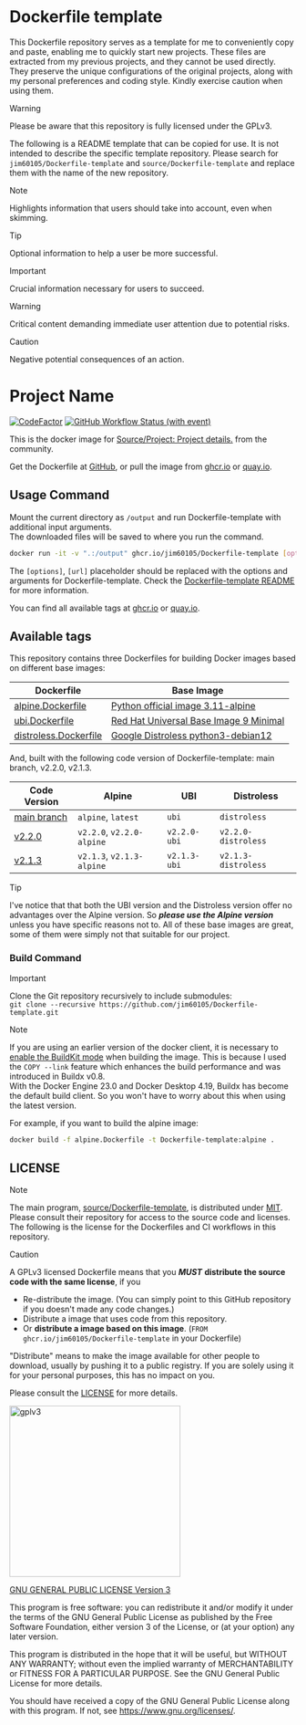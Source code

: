# Dockerfile template

This Dockerfile repository serves as a template for me to conveniently copy and paste, enabling me to quickly start new projects. These files are extracted from my previous projects, and they cannot be used directly. They preserve the unique configurations of the original projects, along with my personal preferences and coding style. Kindly exercise caution when using them.

> [!WARNING]  
> Please be aware that this repository is fully licensed under the GPLv3.

The following is a README template that can be copied for use. It is not intended to describe the specific template repository. Please search for `jim60105/Dockerfile-template` and `source/Dockerfile-template` and replace them with the name of the new repository.

> [!NOTE]  
> Highlights information that users should take into account, even when skimming.

> [!TIP]
> Optional information to help a user be more successful.

> [!IMPORTANT]  
> Crucial information necessary for users to succeed.

> [!WARNING]  
> Critical content demanding immediate user attention due to potential risks.

> [!CAUTION]
> Negative potential consequences of an action.

# Project Name

[![CodeFactor](https://www.codefactor.io/repository/github/jim60105/Dockerfile-template/badge?style=for-the-badge)](https://www.codefactor.io/repository/github/jim60105/Dockerfile-template) [![GitHub Workflow Status (with event)](https://img.shields.io/github/actions/workflow/status/jim60105/Dockerfile-template/scan.yml?label=IMAGE%20SCAN&style=for-the-badge)](https://github.com/jim60105/Dockerfile-template/actions/workflows/scan.yml)

This is the docker image for [Source/Project: Project details.](https://github.com/source/Dockerfile-template) from the community.

Get the Dockerfile at [GitHub](https://github.com/jim60105/Dockerfile-template), or pull the image from [ghcr.io](https://ghcr.io/jim60105/Dockerfile-template) or [quay.io](https://quay.io/repository/jim60105/Dockerfile-template?tab=tags).

## Usage Command

Mount the current directory as `/output` and run Dockerfile-template with additional input arguments.  
The downloaded files will be saved to where you run the command.

```bash
docker run -it -v ".:/output" ghcr.io/jim60105/Dockerfile-template [options] [url]
```

The `[options]`, `[url]` placeholder should be replaced with the options and arguments for Dockerfile-template. Check the [Dockerfile-template README](https://github.com/source/Dockerfile-template?tab=readme-ov-file#usage) for more information.

You can find all available tags at [ghcr.io](https://github.com/jim60105/Dockerfile-template/pkgs/container/Dockerfile-template/versions?filters%5Bversion_type%5D=tagged) or [quay.io](https://quay.io/repository/jim60105/Dockerfile-template?tab=tags).

## Available tags

This repository contains three Dockerfiles for building Docker images based on different base images:

| Dockerfile                                     | Base Image                                                                                                                         |
| ---------------------------------------------- | ---------------------------------------------------------------------------------------------------------------------------------- |
| [alpine.Dockerfile](alpine.Dockerfile)         | [Python official image 3.11-alpine](https://hub.docker.com/_/python/)                                                              |
| [ubi.Dockerfile](ubi.Dockerfile)               | [Red Hat Universal Base Image 9 Minimal](https://catalog.redhat.com/software/containers/ubi9/ubi-minimal/615bd9b4075b022acc111bf5) |
| [distroless.Dockerfile](distroless.Dockerfile) | [Google Distroless python3-debian12](https://github.com/GoogleContainerTools/distroless)                                           |

And, built with the following code version of Dockerfile-template: main branch, v2.2.0, v2.1.3.

| Code Version                                                                | Alpine                    | UBI          | Distroless          |
| --------------------------------------------------------------------------- | ------------------------- | ------------ | ------------------- |
| [main branch](https://github.com/source/Dockerfile-template)                | `alpine`, `latest`        | `ubi`        | `distroless`        |
| [v2.2.0](https://github.com/source/Dockerfile-template/releases/tag/v2.2.0) | `v2.2.0`, `v2.2.0-alpine` | `v2.2.0-ubi` | `v2.2.0-distroless` |
| [v2.1.3](https://github.com/source/Dockerfile-template/releases/tag/v2.1.3) | `v2.1.3`, `v2.1.3-alpine` | `v2.1.3-ubi` | `v2.1.3-distroless` |

> [!TIP]
> I've notice that that both the UBI version and the Distroless version offer no advantages over the Alpine version. So _**please use the Alpine version**_ unless you have specific reasons not to. All of these base images are great, some of them were simply not that suitable for our project.

### Build Command

> [!IMPORTANT]  
> Clone the Git repository recursively to include submodules:  
> `git clone --recursive https://github.com/jim60105/Dockerfile-template.git`

> [!NOTE]  
> If you are using an earlier version of the docker client, it is necessary to [enable the BuildKit mode](https://docs.docker.com/build/buildkit/#getting-started) when building the image. This is because I used the `COPY --link` feature which enhances the build performance and was introduced in Buildx v0.8.  
> With the Docker Engine 23.0 and Docker Desktop 4.19, Buildx has become the default build client. So you won't have to worry about this when using the latest version.

For example, if you want to build the alpine image:

```bash
docker build -f alpine.Dockerfile -t Dockerfile-template:alpine .
```

## LICENSE

> [!NOTE]  
> The main program, [source/Dockerfile-template](https://github.com/source/Dockerfile-template), is distributed under [MIT](https://github.com/source/Dockerfile-template/blob/main/LICENSE).  
> Please consult their repository for access to the source code and licenses.  
> The following is the license for the Dockerfiles and CI workflows in this repository.

> [!CAUTION]
> A GPLv3 licensed Dockerfile means that you _**MUST**_ **distribute the source code with the same license**, if you
>
> - Re-distribute the image. (You can simply point to this GitHub repository if you doesn't made any code changes.)
> - Distribute a image that uses code from this repository.
> - Or **distribute a image based on this image**. (`FROM ghcr.io/jim60105/Dockerfile-template` in your Dockerfile)
>
> "Distribute" means to make the image available for other people to download, usually by pushing it to a public registry. If you are solely using it for your personal purposes, this has no impact on you.
>
> Please consult the [LICENSE](LICENSE) for more details.

<img src="https://github.com/jim60105/Dockerfile-template/assets/16995691/ea799bbb-d531-4514-baee-13874322ec48" alt="gplv3" width="300" />

[GNU GENERAL PUBLIC LICENSE Version 3](LICENSE)

This program is free software: you can redistribute it and/or modify it under the terms of the GNU General Public License as published by the Free Software Foundation, either version 3 of the License, or (at your option) any later version.

This program is distributed in the hope that it will be useful, but WITHOUT ANY WARRANTY; without even the implied warranty of MERCHANTABILITY or FITNESS FOR A PARTICULAR PURPOSE. See the GNU General Public License for more details.

You should have received a copy of the GNU General Public License along with this program. If not, see <https://www.gnu.org/licenses/>.
